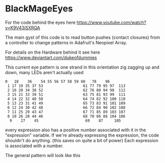 # BlackMageEyes
For the code behind the eyes here https://www.youtube.com/watch?v=K9V43iSXRQA

The main gyst of this code is to read button pushes (contact closures) from a controller to change patterns in Adafruit's Neopixel Array.

For details on the Hardware behind it see here
https://www.deviantart.com/dukeofdummies

This current eye pattern is one strand in this orientation zig zagging up and down, many LEDs aren't actually used
```
0   18    36    54 55 56 57 58 59 60   78    96
 1 17 19 35 37 53                  61 77 79 95 97  113
 2 16 20 34 38 52                  62 76 80 94 98  112
 3 15 21 33 39 51                  63 75 81 93 99  111
 4 14 22 32 40 50                  64 74 82 92 100 110
 5 13 23 31 41 49                  65 73 83 91 101 109
 6 12 24 30 42 48                  66 72 84 90 102 108
 7 11 25 29 43 47                  67 71 85 89 103 107
 8 10 26 28 44 46                  68 70 86 88 104 106
  9    27    45                     69    87     105
```
                 

every expression also has a positive number associated with it in the "expression" variable. 
If we're already expressing the expression, the code shouldn't do anything. 
(this saves on quite a bit of power) Each expression is associated with a number.

The general pattern will look like this
